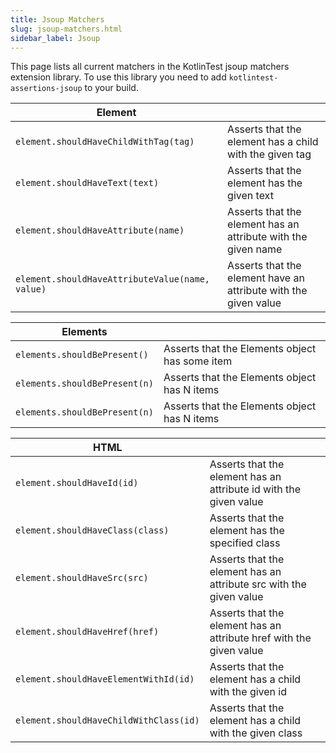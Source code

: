 ```yaml
---
title: Jsoup Matchers
slug: jsoup-matchers.html
sidebar_label: Jsoup
---
```





This page lists all current matchers in the KotlinTest jsoup matchers extension library. To use this library
 you need to add `kotlintest-assertions-jsoup` to your build.

| Element                                         |                                                                 |
|-------------------------------------------------|-----------------------------------------------------------------|
| `element.shouldHaveChildWithTag(tag)`           | Asserts that the element has a child with the given tag         |
| `element.shouldHaveText(text)`                  | Asserts that the element has the given text                     |
| `element.shouldHaveAttribute(name)`             | Asserts that the element has an attribute with the given name   |
| `element.shouldHaveAttributeValue(name, value)` | Asserts that the element have an attribute with the given value |

| Elements                      |                                                |
|-------------------------------|------------------------------------------------|
| `elements.shouldBePresent()`  | Asserts that the Elements object has some item |
| `elements.shouldBePresent(n)` | Asserts that the Elements object has N items   |
| `elements.shouldBePresent(n)` | Asserts that the Elements object has N items   |

| HTML                                   |                                                                     |
|----------------------------------------|---------------------------------------------------------------------|
| `element.shouldHaveId(id)`             | Asserts that the element has an attribute id with the given value   |
| `element.shouldHaveClass(class)`       | Asserts that the element has the specified class                    |
| `element.shouldHaveSrc(src)`           | Asserts that the element has an attribute src with the given value  |
| `element.shouldHaveHref(href)`         | Asserts that the element has an attribute href with the given value |
| `element.shouldHaveElementWithId(id)`  | Asserts that the element has a child with the given id              |
| `element.shouldHaveChildWithClass(id)` | Asserts that the element has a child with the given class           |
